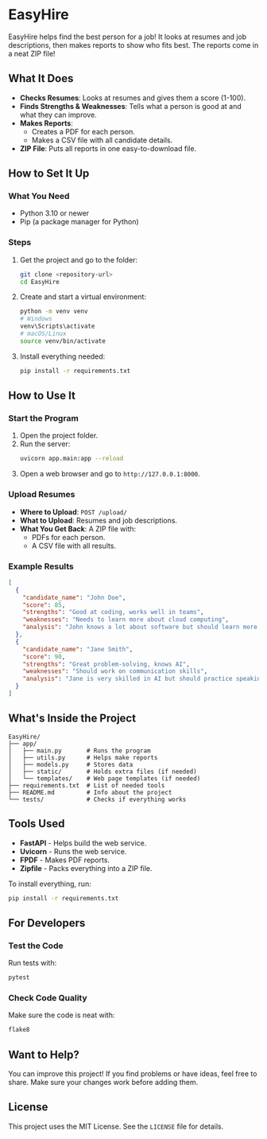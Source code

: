 # EasyHire

EasyHire helps find the best person for a job! It looks at resumes and job descriptions, then makes reports to show who fits best. The reports come in a neat ZIP file!

## What It Does

- **Checks Resumes**: Looks at resumes and gives them a score (1-100).
- **Finds Strengths & Weaknesses**: Tells what a person is good at and what they can improve.
- **Makes Reports**:
  - Creates a PDF for each person.
  - Makes a CSV file with all candidate details.
- **ZIP File**: Puts all reports in one easy-to-download file.

## How to Set It Up

### What You Need

- Python 3.10 or newer
- Pip (a package manager for Python)

### Steps

1. Get the project and go to the folder:
   ```bash
   git clone <repository-url>
   cd EasyHire
   ```
2. Create and start a virtual environment:
   ```bash
   python -m venv venv
   # Windows
   venv\Scripts\activate
   # macOS/Linux
   source venv/bin/activate
   ```
3. Install everything needed:
   ```bash
   pip install -r requirements.txt
   ```

## How to Use It

### Start the Program

1. Open the project folder.
2. Run the server:
   ```bash
   uvicorn app.main:app --reload
   ```
3. Open a web browser and go to `http://127.0.0.1:8000`.

### Upload Resumes

- **Where to Upload**: `POST /upload/`
- **What to Upload**: Resumes and job descriptions.
- **What You Get Back**: A ZIP file with:
  - PDFs for each person.
  - A CSV file with all results.

### Example Results

```json
[
  {
    "candidate_name": "John Doe",
    "score": 85,
    "strengths": "Good at coding, works well in teams",
    "weaknesses": "Needs to learn more about cloud computing",
    "analysis": "John knows a lot about software but should learn more about cloud tech."
  },
  {
    "candidate_name": "Jane Smith",
    "score": 90,
    "strengths": "Great problem-solving, knows AI",
    "weaknesses": "Should work on communication skills",
    "analysis": "Jane is very skilled in AI but should practice speaking clearly."
  }
]
```

## What's Inside the Project

```
EasyHire/
├── app/
│   ├── main.py       # Runs the program
│   ├── utils.py      # Helps make reports
│   ├── models.py     # Stores data
│   ├── static/       # Holds extra files (if needed)
│   └── templates/    # Web page templates (if needed)
├── requirements.txt  # List of needed tools
├── README.md         # Info about the project
└── tests/            # Checks if everything works
```

## Tools Used

- **FastAPI** - Helps build the web service.
- **Uvicorn** - Runs the web service.
- **FPDF** - Makes PDF reports.
- **Zipfile** - Packs everything into a ZIP file.

To install everything, run:
```bash
pip install -r requirements.txt
```

## For Developers

### Test the Code
Run tests with:
```bash
pytest
```

### Check Code Quality
Make sure the code is neat with:
```bash
flake8
```

## Want to Help?

You can improve this project! If you find problems or have ideas, feel free to share. Make sure your changes work before adding them.

## License

This project uses the MIT License. See the `LICENSE` file for details.

